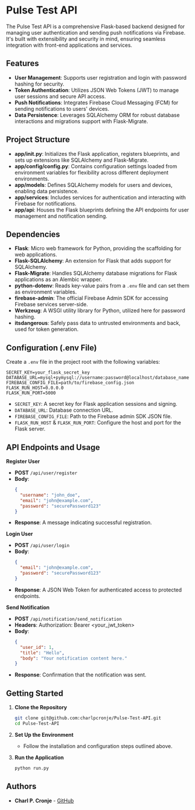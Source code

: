 # Pulse Test API

The Pulse Test API is a comprehensive Flask-based backend designed for managing user authentication and sending push notifications via Firebase. It's built with extensibility and security in mind, ensuring seamless integration with front-end applications and services.

## Features

- **User Management**: Supports user registration and login with password hashing for security.
- **Token Authentication**: Utilizes JSON Web Tokens (JWT) to manage user sessions and secure API access.
- **Push Notifications**: Integrates Firebase Cloud Messaging (FCM) for sending notifications to users' devices.
- **Data Persistence**: Leverages SQLAlchemy ORM for robust database interactions and migrations support with Flask-Migrate.

## Project Structure

- **app/__init__.py**: Initializes the Flask application, registers blueprints, and sets up extensions like SQLAlchemy and Flask-Migrate.
- **app/config/config.py**: Contains configuration settings loaded from environment variables for flexibility across different deployment environments.
- **app/models**: Defines SQLAlchemy models for users and devices, enabling data persistence.
- **app/services**: Includes services for authentication and interacting with Firebase for notifications.
- **app/api**: Houses the Flask blueprints defining the API endpoints for user management and notification sending.

## Dependencies

- **Flask**: Micro web framework for Python, providing the scaffolding for web applications.
- **Flask-SQLAlchemy**: An extension for Flask that adds support for SQLAlchemy.
- **Flask-Migrate**: Handles SQLAlchemy database migrations for Flask applications as an Alembic wrapper.
- **python-dotenv**: Reads key-value pairs from a `.env` file and can set them as environment variables.
- **firebase-admin**: The official Firebase Admin SDK for accessing Firebase services server-side.
- **Werkzeug**: A WSGI utility library for Python, utilized here for password hashing.
- **itsdangerous**: Safely pass data to untrusted environments and back, used for token generation.

## Configuration (.env File)

Create a `.env` file in the project root with the following variables:

```
SECRET_KEY=your_flask_secret_key
DATABASE_URL=mysql+pymysql://username:password@localhost/database_name
FIREBASE_CONFIG_FILE=path/to/firebase_config.json
FLASK_RUN_HOST=0.0.0.0
FLASK_RUN_PORT=5000
```

- `SECRET_KEY`: A secret key for Flask application sessions and signing.
- `DATABASE_URL`: Database connection URL.
- `FIREBASE_CONFIG_FILE`: Path to the Firebase admin SDK JSON file.
- `FLASK_RUN_HOST` & `FLASK_RUN_PORT`: Configure the host and port for the Flask server.

## API Endpoints and Usage

**Register User**

- **POST** `/api/user/register`
- **Body**:
  ```json
  {
    "username": "john_doe",
    "email": "john@example.com",
    "password": "securePassword123"
  }
  ```
- **Response**: A message indicating successful registration.

**Login User**

- **POST** `/api/user/login`
- **Body**:
  ```json
  {
    "email": "john@example.com",
    "password": "securePassword123"
  }
  ```
- **Response**: A JSON Web Token for authenticated access to protected endpoints.

**Send Notification**

- **POST** `/api/notification/send_notification`
- **Headers**: Authorization: Bearer <your_jwt_token>
- **Body**:
  ```json
  {
    "user_id": 1,
    "title": "Hello",
    "body": "Your notification content here."
  }
  ```
- **Response**: Confirmation that the notification was sent.

## Getting Started

1. **Clone the Repository**
   ```bash
   git clone git@github.com:charlpcronje/Pulse-Test-API.git
   cd Pulse-Test-API
   ```

2. **Set Up the Environment**
   - Follow the installation and configuration steps outlined above.

3. **Run the Application**
   ```bash
   python run.py
   ```

## Authors

- **Charl P. Cronje** - [GitHub](https://github.com/charlpcronje)